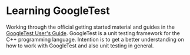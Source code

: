 # Learning GoogleTest

Working through the official getting started material and guides in the [GoogleTest User's Guide](https://google.github.io/googletest/). GoogleTest is a unit testing framework for the C++ programming language. Intention is to get a better understanding on how to work with GoogleTest and also unit testing in general.
